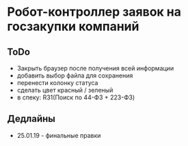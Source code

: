 # Робот-контроллер заявок на  госзакупки компаний

## ToDo

* Закрыть браузер после получения всей информации
* добавить выбор файла для сохранения
* перенести колонку статуса
* сделать цвет красный / зеленый
* в спеку: R31(Поиск по 44-ФЗ + 223-ФЗ)

## Дедлайны

- 25.01.19 - финальные правки
